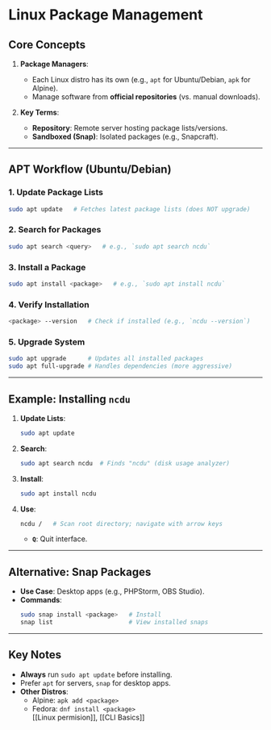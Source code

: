 # Linux Package Management  

## Core Concepts  
1. **Package Managers**:  
   - Each Linux distro has its own (e.g., `apt` for Ubuntu/Debian, `apk` for Alpine).  
   - Manage software from **official repositories** (vs. manual downloads).  

2. **Key Terms**:  
   - **Repository**: Remote server hosting package lists/versions.  
   - **Sandboxed (Snap)**: Isolated packages (e.g., Snapcraft).  

---

## APT Workflow (Ubuntu/Debian)  
### 1. Update Package Lists  
```bash
sudo apt update   # Fetches latest package lists (does NOT upgrade)
```

### 2. Search for Packages  
```bash
sudo apt search <query>   # e.g., `sudo apt search ncdu`
```

### 3. Install a Package  
```bash
sudo apt install <package>   # e.g., `sudo apt install ncdu`
```

### 4. Verify Installation  
```bash
<package> --version   # Check if installed (e.g., `ncdu --version`)
```

### 5. Upgrade System  
```bash
sudo apt upgrade      # Updates all installed packages
sudo apt full-upgrade # Handles dependencies (more aggressive)
```

---

## Example: Installing `ncdu`  
1. **Update Lists**:  
   ```bash
   sudo apt update
   ```
2. **Search**:  
   ```bash
   sudo apt search ncdu  # Finds "ncdu" (disk usage analyzer)
   ```
3. **Install**:  
   ```bash
   sudo apt install ncdu
   ```
4. **Use**:  
   ```bash
   ncdu /   # Scan root directory; navigate with arrow keys
   ```
   - **`Q`**: Quit interface.  

---

## Alternative: Snap Packages  
- **Use Case**: Desktop apps (e.g., PHPStorm, OBS Studio).  
- **Commands**:  
  ```bash
  sudo snap install <package>   # Install
  snap list                     # View installed snaps
  ```
---
## Key Notes  
- **Always** run `sudo apt update` before installing.  
- Prefer `apt` for servers, `snap` for desktop apps.  
- **Other Distros**:  
  - Alpine: `apk add <package>`  
  - Fedora: `dnf install <package>`  
  [[Linux permision]], [[CLI Basics]] 